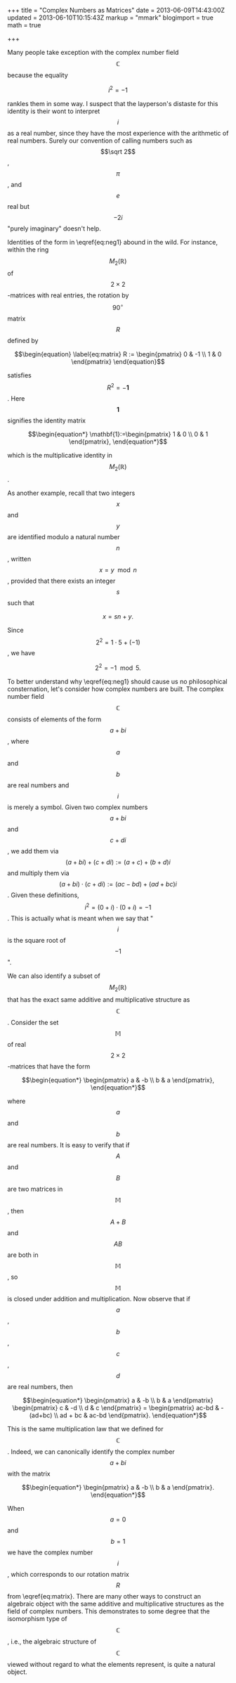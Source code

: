 +++
title = "Complex Numbers as Matrices"
date = 2013-06-09T14:43:00Z
updated = 2013-06-10T10:15:43Z
markup = "mmark"
blogimport = true 
math = true

+++

Many people take exception with the complex number field $$\mathbb C$$ because the equality 

$$\begin{equation}
\label{eq:neg1}  i^2 = -1 
\end{equation}$$

 rankles them in some way.  I suspect that the layperson's distaste for this identity is their wont to interpret $$i$$ as a real number, since they have the most experience with the arithmetic of real numbers.  Surely our convention of calling numbers such as $$\sqrt 2$$, $$\pi$$, and $$e$$ real but $$-2i$$ "purely imaginary" doesn't help.    

Identities of the form in \eqref{eq:neg1} abound in the wild.  For instance, within the ring $$M_2(\mathbb R)$$ of $$2 \times 2$$-matrices with real entries, the rotation by $$90^{\circ}$$ matrix $$R$$ defined by 

$$\begin{equation}
\label{eq:matrix}  R := \begin{pmatrix}   0 & -1 \\   1 & 0  \end{pmatrix} 
\end{equation}$$

 satisfies $$R^2 = -\mathbf{1}$$.  Here $$\mathbf{1}$$ signifies the identity matrix 

$$\begin{equation*}
  \mathbf{1}:=\begin{pmatrix}   1 & 0 \\   0 & 1  \end{pmatrix}, 
\end{equation*}$$

 which is the multiplicative identity in $$M_2(\mathbb R)$$.    


<!--more-->



As another example, recall that two integers $$x$$ and $$y$$ are identified modulo a natural number $$n$$, written $$x = y \mod n$$, provided that there exists an integer $$s$$ such that 

$$\begin{equation*}
  x = sn + y. 
\end{equation*}$$

 Since $$2^2 = 1 \cdot 5 +  (-1)$$, we have 

$$\begin{equation*}
  2^2 = -1 \mod 5. 
\end{equation*}$$



To better understand why \eqref{eq:neg1} should cause us no philosophical consternation, let's consider how complex numbers are built. The complex number field $$\mathbb C$$ consists of elements of the form $$a + bi$$, where $$a$$ and $$b$$ are real numbers and $$i$$ is merely a symbol.  Given two complex numbers $$a + bi$$ and $$c + di$$, we add them via $$(a + bi) + (c + di):=(a + c) + (b + d)i$$ and multiply them via $$(a + bi) \cdot (c + di) := (ac-bd) + (ad + bc)i$$.  Given these definitions, $$i^2 = (0 + i) \cdot (0 + i) = -1$$.  This is actually what is meant when we say that "$$i$$ is the square root of $$-1$$".   

We can also identify a subset of $$M_2(\mathbb R)$$ that has the exact same additive and multiplicative structure as $$\mathbb C$$.  Consider the set $$\mathbb M$$ of real $$2 \times 2$$-matrices that have the form 

$$\begin{equation*}
  \begin{pmatrix}   a & -b \\   b & a  \end{pmatrix}, 
\end{equation*}$$

 where $$a$$ and $$b$$ are real numbers.  It is easy to verify that if $$A$$ and $$B$$ are two matrices in $$\mathbb M$$, then $$A+B$$ and $$AB$$ are both in $$\mathbb M$$, so $$\mathbb M$$ is closed under addition and multiplication.  Now observe that if $$a$$, $$b$$, $$c$$, $$d$$ are real numbers, then 

$$\begin{equation*}
  \begin{pmatrix}   a & -b \\   b & a  \end{pmatrix}  \begin{pmatrix}   c & -d \\   d & c  \end{pmatrix}  =  \begin{pmatrix}   ac-bd & -(ad+bc) \\   ad + bc & ac-bd  \end{pmatrix}.  
\end{equation*}$$

 This is the same multiplication law that we defined for $$\mathbb C$$.  Indeed, we can canonically identify the complex number $$a+bi$$ with the matrix 

$$\begin{equation*}
  \begin{pmatrix}   a & -b \\   b & a  \end{pmatrix}. 
\end{equation*}$$

 When $$a=0$$ and $$b=1$$ we have the complex number $$i$$, which corresponds to our rotation matrix $$R$$ from \eqref{eq:matrix}.  There are many other ways to construct an algebraic object with the same additive and multiplicative structures as the field of complex numbers.  This demonstrates to some degree that the isomorphism type of $$\mathbb C$$, i.e., the algebraic structure of $$\mathbb C$$ viewed without regard to what the elements represent, is quite a natural object. 

